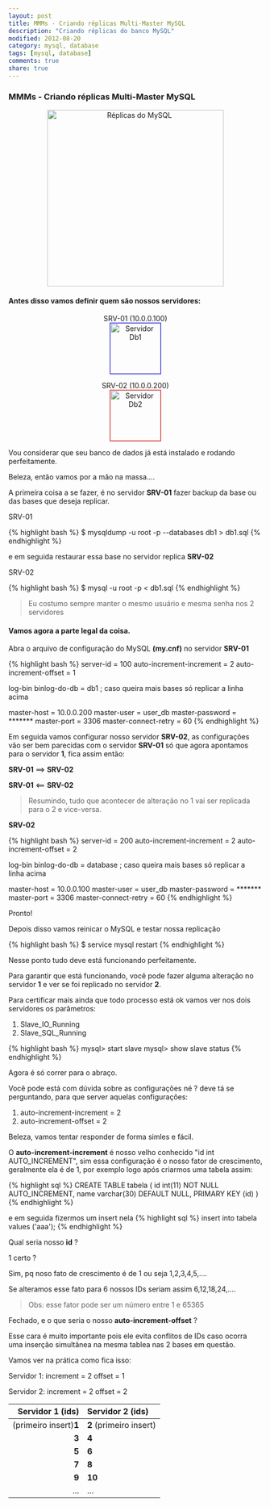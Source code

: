 ```yaml
---
layout: post
title: MMMs - Criando réplicas Multi-Master MySQL
description: "Criando réplicas do banco MySQL"
modified: 2012-08-20
category: mysql, database
tags: [mysql, database]
comments: true
share: true
---
```


### MMMs - Criando réplicas Multi-Master MySQL


<p style="text-align: center;">
<img src="{{site.baseurl}}/img/posts/mysql-replication.png" alt="Réplicas do MySQL" style="height:350px;">
</p>

#### Antes disso vamos definir quem são nossos servidores:


<p style="text-align: center;">
SRV-01 (10.0.0.100)
<br>
<img src="{{site.baseurl}}/img/posts/db1.png" alt="Servidor Db1" style="height:100px;border:1px solid blue;">
</p>

<p style="text-align: center;">
SRV-02 (10.0.0.200)
<br>
<img src="{{site.baseurl}}/img/posts/db1.png" alt="Servidor Db2" style="height:100px;border:1px solid red;">
</p>

Vou considerar que seu banco de dados já está instalado e rodando perfeitamente.

Beleza, então vamos por a mão na massa....

A primeira coisa a se fazer, é no servidor **SRV-01**
fazer backup da base ou das bases que deseja replicar.

SRV-01

{% highlight bash %}
$ mysqldump -u root -p --databases db1 > db1.sql
{% endhighlight %}

e em seguida restaurar essa base no servidor replica **SRV-02**

SRV-02

{% highlight bash %}
$ mysql -u root -p < db1.sql
{% endhighlight %}

> Eu costumo sempre manter o mesmo usuário e mesma senha nos 2 servidores

#### Vamos agora a parte legal da coisa.

Abra o arquivo de configuração do MySQL **(my.cnf)** no servidor **SRV-01**

{% highlight bash %}
server-id = 100
auto-increment-increment = 2
auto-increment-offset = 1

log-bin
binlog-do-db = db1
; caso queira mais bases só replicar a linha acima

master-host = 10.0.0.200
master-user = user_db
master-password = *******
master-port = 3306
master-connect-retry = 60
{% endhighlight %}

Em seguida vamos configurar nosso servidor **SRV-02**, as configurações vão ser
bem parecidas com o servidor **SRV-01** só que agora apontamos para o servidor **1**,
fica assim então:

**SRV-01** ==> **SRV-02**

**SRV-01** <== **SRV-02**

> Resumindo, tudo que acontecer de alteração no 1 vai ser replicada para o 2 e vice-versa.

**SRV-02**

{% highlight bash %}
server-id = 200
auto-increment-increment = 2
auto-increment-offset = 2

log-bin
binlog-do-db = database
; caso queira mais bases só replicar a linha acima

master-host = 10.0.0.100
master-user = user_db
master-password = *******
master-port = 3306
master-connect-retry = 60
{% endhighlight %}


Pronto!

Depois disso vamos reinicar o MySQL e testar nossa replicação

{% highlight bash %}
$ service mysql restart
{% endhighlight %}

Nesse ponto tudo deve está funcionando perfeitamente.

Para garantir que está funcionando, você pode fazer alguma alteração no servidor **1**
e ver se foi replicado no servidor **2**.

Para certificar mais ainda que todo processo está ok vamos ver nos dois servidores
os parâmetros:

1. Slave_IO_Running
2. Slave_SQL_Running

{% highlight bash %}
mysql> start slave
mysql> show slave status
{% endhighlight %}

Agora é só correr para o abraço.

Você pode está com dúvida sobre as configurações né ?
deve tá se perguntando, para que server aquelas configurações:

1. auto-increment-increment = 2
2. auto-increment-offset = 2

Beleza, vamos tentar responder de forma simles e fácil.


O **auto-increment-increment** é nosso velho conhecido
"id int AUTO_INCREMENT", sim essa configuração é o nosso fator
de crescimento, geralmente ela é de 1, por exemplo logo após criarmos uma tabela assim:

{% highlight sql %}
CREATE TABLE tabela (
  id int(11) NOT NULL AUTO_INCREMENT,
  name varchar(30) DEFAULT NULL,
  PRIMARY KEY (id)
)
{% endhighlight %}

e em seguida fizermos um insert nela
{% highlight sql %}
insert into tabela values ('aaa');
{% endhighlight %}

Qual seria nosso **id** ?

1 certo ?

Sim, pq noso fato de crescimento é de 1 ou seja 1,2,3,4,5,....

Se alteramos esse fato para 6 nossos IDs seriam assim 6,12,18,24,....

> Obs: esse fator pode ser um número entre 1 e 65365

Fechado, e o que seria o nosso **auto-increment-offset** ?

Esse cara é muito importante pois ele evita conflitos de IDs caso ocorra
uma inserção simultânea na mesma tablea nas 2 bases em questão.

Vamos ver na prática como fica isso:

Servidor 1:
increment = 2
offset = 1

Servidor 2:
increment = 2
offset = 2


Servidor 1  (ids)              | Servidor 2 (ids)
------------------------------:|:-----------------------
 (primeiro insert)**1**        |**2** (primeiro insert)
 **3**                         |**4**
 **5**                         |**6**
 **7**                         |**8**
 **9**                         |**10**
 ...                           |...

